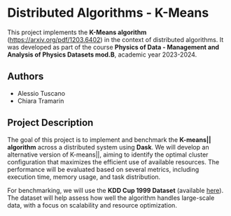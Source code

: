 # Distributed Algorithms - K-Means

This project implements the **K-Means algorithm** (https://arxiv.org/pdf/1203.6402) in the context of distributed algorithms. It was developed as part of the course **Physics of Data - Management and Analysis of Physics Datasets mod.B**, academic year 2023-2024.

## Authors
- Alessio Tuscano
- Chiara Tramarin 

## Project Description
The goal of this project is to implement and benchmark the **K-means|| algorithm** across a distributed system using **Dask**. We will develop an alternative version of K-means||, aiming to identify the optimal cluster configuration that maximizes the efficient use of available resources. The performance will be evaluated based on several metrics, including execution time, memory usage, and task distribution.

For benchmarking, we will use the **KDD Cup 1999 Dataset** (available [here](https://kdd.ics.uci.edu/databases/kddcup99/kddcup99.html)). The dataset will help assess how well the algorithm handles large-scale data, with a focus on scalability and resource optimization.



